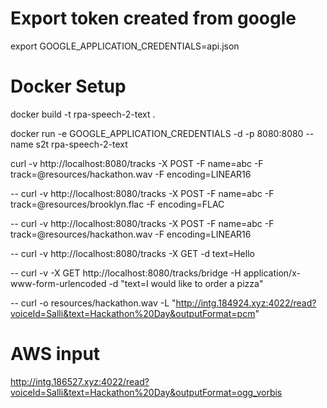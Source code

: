 



# Export token created from google

export GOOGLE_APPLICATION_CREDENTIALS=api.json


# Docker Setup

docker build -t rpa-speech-2-text .

docker run -e GOOGLE_APPLICATION_CREDENTIALS -d -p 8080:8080 --name s2t rpa-speech-2-text

curl -v http://localhost:8080/tracks -X POST -F name=abc -F track=@resources/hackathon.wav -F encoding=LINEAR16


-- curl -v http://localhost:8080/tracks -X POST -F name=abc -F track=@resources/brooklyn.flac -F encoding=FLAC

-- curl -v http://localhost:8080/tracks -X POST -F name=abc -F track=@resources/hackathon.wav -F encoding=LINEAR16

-- curl -v http://localhost:8080/tracks -X GET -d text=Hello

-- curl -v -X GET http://localhost:8080/tracks/bridge -H application/x-www-form-urlencoded -d "text=I would like to order a pizza"

-- curl -o resources/hackathon.wav -L "http://intg.184924.xyz:4022/read?voiceId=Salli&text=Hackathon%20Day&outputFormat=pcm"

# AWS input
http://intg.186527.xyz:4022/read?voiceId=Salli&text=Hackathon%20Day&outputFormat=ogg_vorbis

